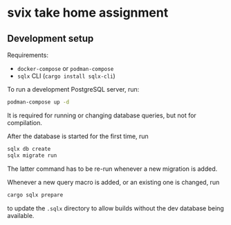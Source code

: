 # svix take home assignment

## Development setup

Requirements:

- `docker-compose` or `podman-compose`
- `sqlx` CLI (`cargo install sqlx-cli`)

To run a development PostgreSQL server, run:

```sh
podman-compose up -d
```

It is required for running or changing database queries, but not for compilation.

After the database is started for the first time, run

```sh
sqlx db create
sqlx migrate run
```

The latter command has to be re-run whenever a new migration is added.

Whenever a new query macro is added, or an existing one is changed, run

```sh
cargo sqlx prepare
```

to update the `.sqlx` directory to allow builds without the dev database being available.
